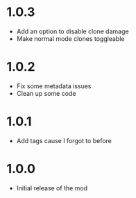 # 1.0.3
- <cg>Add an option to disable clone damage</c>
- <cy>Make normal mode clones toggleable</c>
# 1.0.2
- <cy>Fix some metadata issues</c>
- <cy>Clean up some code</c>
# 1.0.1
- <cg>Add tags cause I forgot to before</c>
# 1.0.0
- <cg>Initial release of the mod</c>
